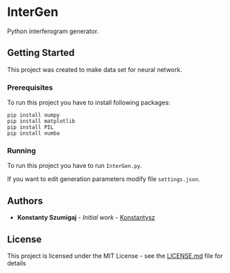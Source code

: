 # InterGen

Python interferogram generator.

## Getting Started

This project was created to make data set for neural network.

### Prerequisites

To run this project you have to install following packages:

```
pip install numpy
pip install matplotlib
pip install PIL
pip install numba
```

### Running

To run this project you have to run `InterGen.py`.

If you want to edit generation parameters modify file `settings.json`.

## Authors

* **Konstanty Szumigaj** - *Initial work* - [Konstantysz](https://github.com/Konstantysz)

## License

This project is licensed under the MIT License - see the [LICENSE.md](LICENSE.md) file for details

